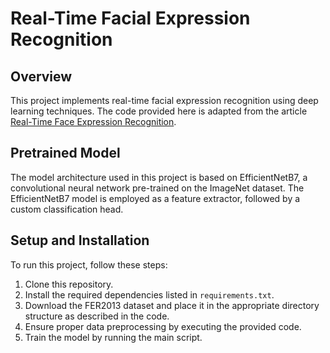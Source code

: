 # Real-Time Facial Expression Recognition

## Overview
This project implements real-time facial expression recognition using deep learning techniques. The code provided here is adapted from the article [Real-Time Face Expression Recognition](https://medium.com/@dana.fatadilla123/real-time-face-expression-recognition-b2214b6cdfb9).

## Pretrained Model
The model architecture used in this project is based on EfficientNetB7, a convolutional neural network pre-trained on the ImageNet dataset. The EfficientNetB7 model is employed as a feature extractor, followed by a custom classification head.

## Setup and Installation
To run this project, follow these steps:

1. Clone this repository.
2. Install the required dependencies listed in `requirements.txt`.
3. Download the FER2013 dataset and place it in the appropriate directory structure as described in the code.
4. Ensure proper data preprocessing by executing the provided code.
5. Train the model by running the main script.


